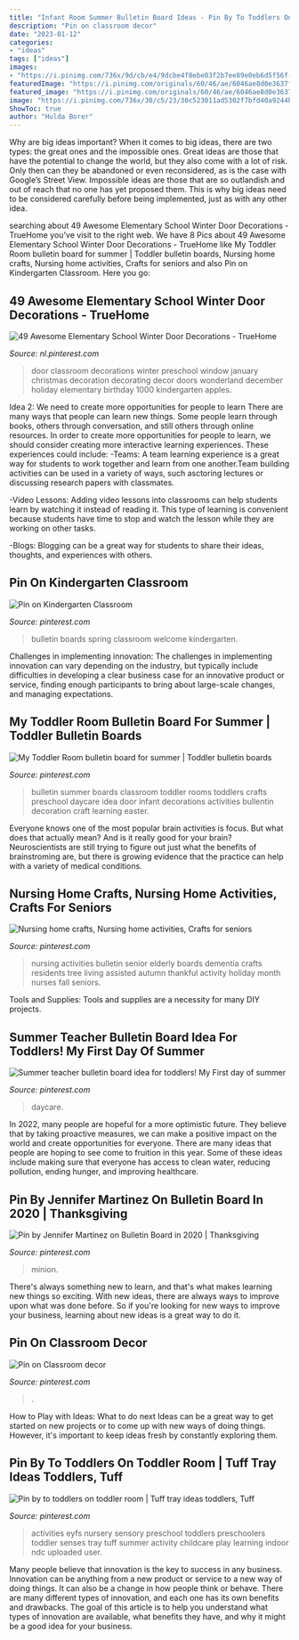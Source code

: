 ```yaml
---
title: "Infant Room Summer Bulletin Board Ideas - Pin By To Toddlers On Toddler Room"
description: "Pin on classroom decor"
date: "2023-01-12"
categories:
- "ideas"
tags: ["ideas"]
images:
- "https://i.pinimg.com/736x/9d/cb/e4/9dcbe4f8ebe03f2b7ee89e0eb6d5f56f--spring-bulletin-boards-welcome-spring.jpg"
featuredImage: "https://i.pinimg.com/originals/60/46/ae/6046ae8d0e3637f261c9f111420e1108.jpg"
featured_image: "https://i.pinimg.com/originals/60/46/ae/6046ae8d0e3637f261c9f111420e1108.jpg"
image: "https://i.pinimg.com/736x/30/c5/23/30c523011ad5302f7bfd40a9244b8a3e.jpg"
ShowToc: true
author: "Hulda Borer"
---
```



Why are big ideas important?
When it comes to big ideas, there are two types: the great ones and the impossible ones. Great ideas are those that have the potential to change the world, but they also come with a lot of risk. Only then can they be abandoned or even reconsidered, as is the case with Google’s Street View. Impossible ideas are those that are so outlandish and out of reach that no one has yet proposed them. This is why big ideas need to be considered carefully before being implemented, just as with any other idea.

	

		
searching about 49 Awesome Elementary School Winter Door Decorations - TrueHome you've visit to the right web. We have 8 Pics about 49 Awesome Elementary School Winter Door Decorations - TrueHome like My Toddler Room bulletin board for summer | Toddler bulletin boards, Nursing home crafts, Nursing home activities, Crafts for seniors and also Pin on Kindergarten Classroom. Here you go:
		
    
## 49 Awesome Elementary School Winter Door Decorations - TrueHome

<img loading=lazy src="https://i.pinimg.com/736x/10/fe/7c/10fe7c0c85bf009cc1d6694a67c7e74e.jpg" onerror="this.onerror=null;this.src='https://tse3.mm.bing.net/th?id=OIP.HZj99tX53tS0-Crx0HekoAHaJ7&amp;pid=15.1';" alt="49 Awesome Elementary School Winter Door Decorations - TrueHome">

_Source: nl.pinterest.com_

>door classroom decorations winter preschool window january christmas decoration decorating decor doors wonderland december holiday elementary birthday 1000 kindergarten apples. 

	

Idea 2: We need to create more opportunities for people to learn
There are many ways that people can learn new things. Some people learn through books, others through conversation, and still others through online resources. In order to create more opportunities for people to learn, we should consider creating more interactive learning experiences. These experiences could include:
-Teams: A team learning experience is a great way for students to work together and learn from one another.Team building activities can be used in a variety of ways, such asctoring lectures or discussing research papers with classmates.

-Video Lessons: Adding video lessons into classrooms can help students learn by watching it instead of reading it. This type of learning is convenient because students have time to stop and watch the lesson while they are working on other tasks.

-Blogs: Blogging can be a great way for students to share their ideas, thoughts, and experiences with others.

    
## Pin On Kindergarten Classroom

<img loading=lazy src="https://i.pinimg.com/736x/9d/cb/e4/9dcbe4f8ebe03f2b7ee89e0eb6d5f56f--spring-bulletin-boards-welcome-spring.jpg" onerror="this.onerror=null;this.src='https://tse2.mm.bing.net/th?id=OIP.TXuC18a_Y1C-FDTg-ujETAHaJ4&amp;pid=15.1';" alt="Pin on Kindergarten Classroom">

_Source: pinterest.com_

>bulletin boards spring classroom welcome kindergarten. 

	

Challenges in implementing innovation:
The challenges in implementing innovation can vary depending on the industry, but typically include difficulties in developing a clear business case for an innovative product or service, finding enough participants to bring about large-scale changes, and managing expectations.

    
## My Toddler Room Bulletin Board For Summer | Toddler Bulletin Boards

<img loading=lazy src="https://i.pinimg.com/originals/60/46/ae/6046ae8d0e3637f261c9f111420e1108.jpg" onerror="this.onerror=null;this.src='https://tse2.mm.bing.net/th?id=OIP.tBzquqyOGRBgG3lLYWNZiQHaJ4&amp;pid=15.1';" alt="My Toddler Room bulletin board for summer | Toddler bulletin boards">

_Source: pinterest.com_

>bulletin summer boards classroom toddler rooms toddlers crafts preschool daycare idea door infant decorations activities bullentin decoration craft learning easter. 

	

Everyone knows one of the most popular brain activities is focus. But what does that actually mean? And is it really good for your brain? Neuroscientists are still trying to figure out just what the benefits of brainstroming are, but there is growing evidence that the practice can help with a variety of medical conditions.

    
## Nursing Home Crafts, Nursing Home Activities, Crafts For Seniors

<img loading=lazy src="https://i.pinimg.com/736x/c1/f7/f5/c1f7f54d0da0311c16f34d0461f6312b--nursing-home-activities-senior-activities.jpg" onerror="this.onerror=null;this.src='https://tse4.mm.bing.net/th?id=OIP.bKxeDHpHQ1k1TyRE-vIEHAHaFj&amp;pid=15.1';" alt="Nursing home crafts, Nursing home activities, Crafts for seniors">

_Source: pinterest.com_

>nursing activities bulletin senior elderly boards dementia crafts residents tree living assisted autumn thankful activity holiday month nurses fall seniors. 

	

Tools and Supplies:
Tools and supplies are a necessity for many DIY projects.

    
## Summer Teacher Bulletin Board Idea For Toddlers! My First Day Of Summer

<img loading=lazy src="https://i.pinimg.com/736x/30/c5/23/30c523011ad5302f7bfd40a9244b8a3e.jpg" onerror="this.onerror=null;this.src='https://tse4.mm.bing.net/th?id=OIP.FPXWiT5Dw-1u9mMa1QJzhQHaFj&amp;pid=15.1';" alt="Summer teacher bulletin board idea for toddlers! My First day of summer">

_Source: pinterest.com_

>daycare. 

	

In 2022, many people are hopeful for a more optimistic future. They believe that by taking proactive measures, we can make a positive impact on the world and create opportunities for everyone. There are many ideas that people are hoping to see come to fruition in this year. Some of these ideas include making sure that everyone has access to clean water, reducing pollution, ending hunger, and improving healthcare.

    
## Pin By Jennifer Martinez On Bulletin Board In 2020 | Thanksgiving

<img loading=lazy src="https://i.pinimg.com/736x/05/62/58/056258f3ba49616d67ff37762c738df1.jpg" onerror="this.onerror=null;this.src='https://tse1.mm.bing.net/th?id=OIP.0G7sc4xk5WU_WL8ojtMqyAHaJ3&amp;pid=15.1';" alt="Pin by Jennifer Martinez on Bulletin Board in 2020 | Thanksgiving">

_Source: pinterest.com_

>minion. 

	

There's always something new to learn, and that's what makes learning new things so exciting. With new ideas, there are always ways to improve upon what was done before. So if you're looking for new ways to improve your business, learning about new ideas is a great way to do it.

    
## Pin On Classroom Decor

<img loading=lazy src="https://i.pinimg.com/736x/3a/60/39/3a6039e1727814c3f0a62ea08f877382--class-bulletin-boards-september-preschool.jpg" onerror="this.onerror=null;this.src='https://tse1.mm.bing.net/th?id=OIP.9e1D7mxaFJ5XuzXFLJUoUAHaJ6&amp;pid=15.1';" alt="Pin on Classroom decor">

_Source: pinterest.com_

>. 

	

How to Play with Ideas: What to do next
Ideas can be a great way to get started on new projects or to come up with new ways of doing things. However, it's important to keep ideas fresh by constantly exploring them.

    
## Pin By To Toddlers On Toddler Room | Tuff Tray Ideas Toddlers, Tuff

<img loading=lazy src="https://i.pinimg.com/736x/7e/b0/a5/7eb0a5884ffb1e5020915f7a8111ddf1.jpg" onerror="this.onerror=null;this.src='https://tse1.mm.bing.net/th?id=OIP.7QTjF37M2RNyd2D9CFJBLAHaNK&amp;pid=15.1';" alt="Pin by to toddlers on toddler room | Tuff tray ideas toddlers, Tuff">

_Source: pinterest.com_

>activities eyfs nursery sensory preschool toddlers preschoolers toddler senses tray tuff summer activity childcare play learning indoor ndc uploaded user. 

	

Many people believe that innovation is the key to success in any business. Innovation can be anything from a new product or service to a new way of doing things. It can also be a change in how people think or behave. There are many different types of innovation, and each one has its own benefits and drawbacks. The goal of this article is to help you understand what types of innovation are available, what benefits they have, and why it might be a good idea for your business.


